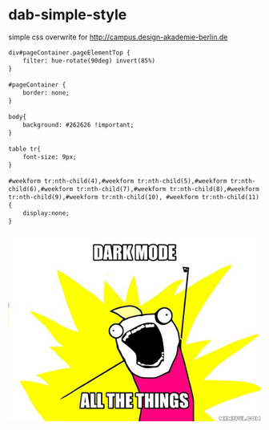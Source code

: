 # dab-simple-style
simple css overwrite for http://campus.design-akademie-berlin.de

```
div#pageContainer.pageElementTop {
	filter: hue-rotate(90deg) invert(85%)
}

#pageContainer {
	border: none;
}

body{
	background: #262626 !important;
}

table tr{
	font-size: 9px;
}

#weekform tr:nth-child(4),#weekform tr:nth-child(5),#weekform tr:nth-child(6),#weekform tr:nth-child(7),#weekform tr:nth-child(8),#weekform tr:nth-child(9),#weekform tr:nth-child(10), #weekform tr:nth-child(11){
	display:none;
}
```

![](IMG_2596.jpg)
